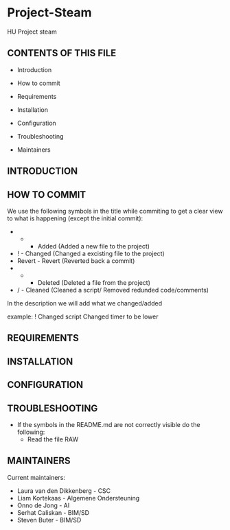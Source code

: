 # Project-Steam
HU Project steam

CONTENTS OF THIS FILE
---------------------

 * Introduction
 * How to commit
 * Requirements
 * Installation
 * Configuration
 * Troubleshooting

 * Maintainers

INTRODUCTION
------------


HOW TO COMMIT
---------------
We use the following symbols in the title while commiting to get a clear view to what is happening (except the initial commit):

* + - Added (Added a new file to the project)
* ! - Changed (Changed a excisting file to the project)
* Revert - Revert (Reverted back a commit)
* - - Deleted (Deleted a file from the project)
* / - Cleaned (Cleaned a script/ Removed redunded code/comments)

In the description we will add what we changed/added

example:
! Changed script
  Changed timer to be lower
  

REQUIREMENTS
------------


INSTALLATION
------------


CONFIGURATION
-------------


TROUBLESHOOTING
---------------
* If the symbols in the README.md are not correctly visible do the following:
  - Read the file RAW


MAINTAINERS
-----------

Current maintainers:
* Laura van den Dikkenberg - CSC
* Liam Kortekaas - Algemene Ondersteuning
* Onno de Jong - AI
* Serhat Caliskan - BIM/SD
* Steven Buter - BIM/SD
